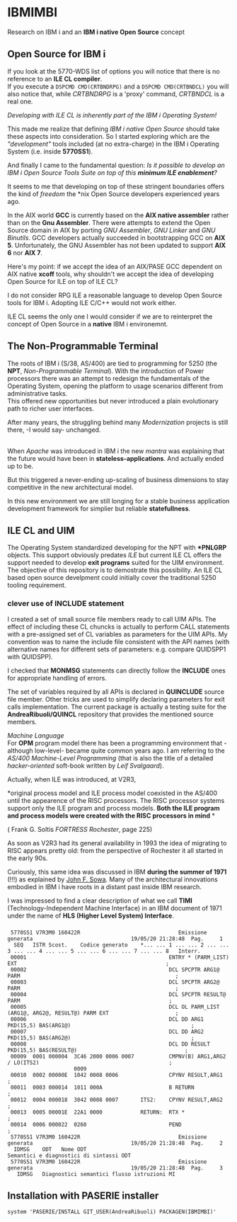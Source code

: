 # IBMIMBI
Research on IBM i and an **IBM i native Open Source** concept

## Open Source for IBM i
If you look at the 5770-WDS list of options you will notice that there is no reference to an **ILE CL compiler**. 
<br/>If you execute a `DSPCMD CMD(CRTBNDRPG)` and a `DSPCMD CMD(CRTBNDCL)` you will also notice that, while *CRTBNDRPG* is a 'proxy' command, *CRTBNDCL* is a real one.

*Developing with ILE CL is inherently part of the IBM i Operating System!*

This made me realize that defining *IBM i native Open Source* should take these aspects into consideration. So I started exploring which are the *\"development\"* tools included (at no extra-charge) in the IBM i Operating System (i.e. inside **5770SS1**).

And finally I came to the fundamental question: *Is it possible to develop an IBM i Open Source Tools Suite on top of this **minimum ILE enablement**?*

It seems to me that developing on top of these stringent boundaries offers the kind of *freedom* the \*nix Open Source developers experienced years ago.


In the AIX world **GCC** is currently based on the **AIX native assembler** rather than on the **Gnu Assembler**. There were attempts to extend the Open Source domain in AIX by porting *GNU Assembler*, *GNU Linker* and *GNU Binutils*. GCC developers actually succeeded in bootstrapping GCC on **AIX 5**. Unfortunately, the GNU Assembler has not been updated to support **AIX 6** nor **AIX 7**. 

Here's my point: if we accept the idea of an AIX/PASE GCC dependent on AIX native **xcoff** tools, why shouldn't we accept the idea of developing Open Source for ILE on top of ILE CL?

I do not consider RPG ILE a reasonable language to develop Open Source tools for IBM i. Adopting ILE C/C++ would not work either. 

ILE CL seems the only one I would consider if we are to reinterpret the concept of Open Source in a  **native** IBM i environemnt.    


## The Non\-Programmable Terminal
The roots of IBM i (S/38, AS/400) are tied to programming for 5250 
(the **NPT**, *Non\-Programmable Terminal*). 
With the introduction of Power processors there was an attempt to redesign the fundamentals of the Operating System, opening the platform to usage scenarios different from administrative tasks. 
<br/>This offered new opportunities but never introduced a plain evolutionary path to richer user interfaces. 

After many years, the struggling behind many *Modernization* projects is still there, -I would say- unchanged.
 
<br/>When *Apache* was introduced in IBM i the new *mantra* was explaining that the future would have been in **stateless\-applications**. And actually ended up to be. 

But this triggered a never\-ending up\-scaling of business dimensions to stay competitive in the new architectural model.

In this new environment we are still longing for a stable business application development framework for simplier but reliable **statefullness**. 


## ILE CL and UIM
The Operating System standardized developing for the NPT with **\*PNLGRP** objects.
This support obviously predates *ILE* but current ILE CL offers the support needed to develop **exit programs** suited for the UIM environment. The objective of this repository is to demostrate this possibility. An ILE CL based open source develpment could initially cover the traditional 5250 tooling requirement. 

### clever use of INCLUDE statement
I created a set of small source file members ready to call UIM APIs. 
The effect of including these CL chuncks is actually to perform CALL statements with a pre-assigned set of CL variables as parameters for the UIM APIs.
My convention was to name the include file consistent with the API  names (with alternative names for different sets of parameters: e.g. compare QUIDSPP1 with QUIDSPP).

I checked that **MONMSG** statements can directly follow the **INCLUDE** ones for appropriate handling of errors.

The set of variables required by all APIs is declared in **QUINCLUDE** source file member. Other tricks are used to simplify declaring parameters for exit calls implementation. The current package is actually a testing suite for the **AndreaRibuoli/QUINCL** repository that provides the mentioned source members.


*Machine Language*
<br/>For **OPM** program model there has been a programming environment that -although low\-level- became quite common years ago. I am referring to the *AS/400 Machine\-Level Programming* (that is also the title of a detailed *hacker\-oriented* soft\-book written by *Leif Svalgaard*).

Actually, when ILE was introduced, at V2R3, 

*original process model and ILE process model coexisted in the AS/400 until the appearence of the RISC processors. The RISC processor systems support only the ILE program and process models. **Both the ILE program and process models were created with the RISC processors in mind** *

( Frank G. Soltis *FORTRESS Rochester*, page 225)

As soon as V2R3 had its general availability in 1993 the idea of migrating to RISC appears pretty old: from the perspective of Rochester it all started in the early 90s.

Curiously, this same idea was discussed in IBM **during the summer of 1971** (!!!) as explained by [John F. Sowa](http://www.jfsowa.com/computer/). Many of the architectural innovations embodied in IBM i have roots in a distant past inside IBM research. 

I was impressed to find a clear description of what we call **TIMI** (Technology-Independent Machine Interface) in an IBM document of 1971 under the name of **HLS (Higher Level System) Interface**.

###

```
 5770SS1 V7R3M0 160422R                               Emissione generata                               19/05/20 21:28:48  Pag.     1
  SEQ   ISTR Scost.    Codice generato    *... ... 1 ... ... 2 ... ... 3 ... ... 4 ... ... 5 ... ... 6 ... ... 7 ... ... 8   Interr.
 00001                                             ENTRY * (PARM_LIST) EXT                                               ;        
 00002                                             DCL SPCPTR ARG1@ PARM                                                 ;        
 00003                                             DCL SPCPTR ARG2@ PARM                                                 ;        
 00004                                             DCL SPCPTR RESULT@ PARM                                               ;        
 00005                                             DCL OL PARM_LIST (ARG1@, ARG2@, RESULT@) PARM EXT                     ;        
 00006                                             DCL DD ARG1 PKD(15,5) BAS(ARG1@)                                      ;        
 00007                                             DCL DD ARG2 PKD(15,5) BAS(ARG2@)                                      ;        
 00008                                             DCL DD RESULT PKD(15,5) BAS(RESULT@)                                  ;        
 00009  0001 000004  3C46 2000 0006 0007           CMPNV(B) ARG1,ARG2 / LO(ITS2)                                         ;        
                     0009                                                                                                         
 00010  0002 00000E  1042 0008 0006                CPYNV RESULT,ARG1                                                     ;        
 00011  0003 000014  1011 000A                     B RETURN                                                              ;        
 00012  0004 000018  3042 0008 0007       ITS2:    CPYNV RESULT,ARG2                                                     ;        
 00013  0005 00001E  22A1 0000            RETURN:  RTX *                                                                 ;        
 00014  0006 000022  0260                          PEND                                                                  ;        
 5770SS1 V7R3M0 160422R                               Emissione generata                               19/05/20 21:28:48  Pag.     2
  IDMSG    ODT   Nome ODT                                          Semantici e diagnostici di sintassi ODT                        
 5770SS1 V7R3M0 160422R                               Emissione generata                               19/05/20 21:28:48  Pag.     3
   IDMSG   Diagnostici semantici flusso istruzioni MI                                                                            
```

## Installation with PASERIE installer
`system 'PASERIE/INSTALL GIT_USER(AndreaRibuoli) PACKAGEN(IBMIMBI)'`
